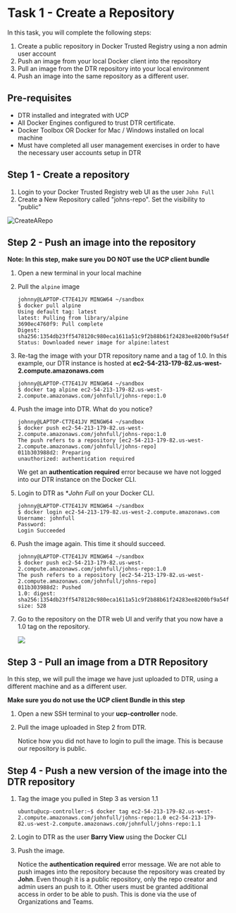 # Task 1 - Create a Repository

In this task, you will complete the following steps:
1. Create a public repository in Docker Trusted Registry using a non admin user account
2. Push an image from your local Docker client into the repository
3. Pull an image from the DTR repository into your local environment
4. Push an image into the same repository as a different user.

## Pre-requisites
- DTR installed and integrated with UCP
- All Docker Engines configured to trust DTR certificate. 
- Docker Toolbox OR Docker for Mac / Windows installed on local machine
- Must have completed all user management exercises in order to have the necessary user accounts setup in DTR

## Step 1 - Create a repository

1. Login to your Docker Trusted Registry web UI as the user `John Full` 
2. Create a New Repository called "johns-repo". Set the visibility to "public"

![CreateARepo](/images/DEOPS-DTR-T1_Create_a_public_repo.PNG)

## Step 2 - Push an image into the repository

**Note: In this step, make sure you DO NOT use the UCP client bundle**

1. Open a new terminal in your local machine
2. Pull the `alpine` image 

   ```
   johnny@LAPTOP-CT7E41JV MINGW64 ~/sandbox
   $ docker pull alpine
   Using default tag: latest
   latest: Pulling from library/alpine
   3690ec4760f9: Pull complete
   Digest: sha256:1354db23ff5478120c980eca1611a51c9f2b88b61f24283ee8200bf9a54f2e5c
   Status: Downloaded newer image for alpine:latest
   ```
3. Re-tag the image with your DTR repository name and a tag of 1.0. 
   In this example, our DTR instance is hosted at **ec2-54-213-179-82.us-west-2.compute.amazonaws.com**
   
   ```
   johnny@LAPTOP-CT7E41JV MINGW64 ~/sandbox
   $ docker tag alpine ec2-54-213-179-82.us-west-2.compute.amazonaws.com/johnfull/johns-repo:1.0
   ```
4. Push the image into DTR. What do you notice?

   ```
   johnny@LAPTOP-CT7E41JV MINGW64 ~/sandbox
   $ docker push ec2-54-213-179-82.us-west-2.compute.amazonaws.com/johnfull/johns-repo:1.0
   The push refers to a repository [ec2-54-213-179-82.us-west-2.compute.amazonaws.com/johnfull/johns-repo]
   011b303988d2: Preparing
   unauthorized: authentication required
   ```
   
   We get an **authentication required**  error because we have not logged into our DTR instance on the Docker CLI.

5. Login to DTR as **John Full* on your Docker CLI. 
   ```
   johnny@LAPTOP-CT7E41JV MINGW64 ~/sandbox
   $ docker login ec2-54-213-179-82.us-west-2.compute.amazonaws.com
   Username: johnfull
   Password:
   Login Succeeded
   ```
6. Push the image again. This time it should succeed. 
   ```
   johnny@LAPTOP-CT7E41JV MINGW64 ~/sandbox
   $ docker push ec2-54-213-179-82.us-west-2.compute.amazonaws.com/johnfull/johns-repo:1.0
   The push refers to a repository [ec2-54-213-179-82.us-west-2.compute.amazonaws.com/johnfull/johns-repo]
   011b303988d2: Pushed
   1.0: digest: sha256:1354db23ff5478120c980eca1611a51c9f2b88b61f24283ee8200bf9a54f2e5c size: 528
   ```
   
7. Go to the repository on the DTR web UI and verify that you now have a 1.0 tag on the repository.

   ![](/images/DEOPS-DTR-T1_image_tag.PNG)
   

## Step 3 - Pull an image from a DTR Repository

In this step, we will pull the image we have just uploaded to DTR, using a different machine and as a different user. 

**Make sure you do not use the UCP client Bundle in this step**

1. Open a new SSH terminal to your **ucp-controller** node. 
2. Pull the image uploaded in Step 2 from DTR.

   Notice how you did not have to login to pull the image. This is because our repository is public.
   
## Step 4 - Push a new version of the image into the DTR repository

1. Tag the image you pulled in Step 3 as version 1.1

   ```
   ubuntu@ucp-controller:~$ docker tag ec2-54-213-179-82.us-west-2.compute.amazonaws.com/johnfull/johns-repo:1.0 ec2-54-213-179-82.us-west-2.compute.amazonaws.com/johnfull/johns-repo:1.1
   ```

2. Login to DTR as the user **Barry View** using the Docker CLI

3. Push the image.

   Notice the **authentication required** error message. We are not able to push images into the repository because the repository was created by **John**. 
   Even though it is a public repository, only the repo creator and admin users an push to it. Other users must be granted additional 
   access in order to be able to push. This is done via the use of Organizations and Teams.
   
   
   
